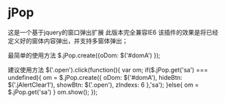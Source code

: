 jPop
====

这是一个基于jquery的窗口弹出扩展
此版本完全兼容IE6
该插件的效果是将已经定义好的窗体内容弹出，并支持多窗体弹出；


最简单的使用方法
$.jPop.create({oDom: $('#domA')	});

建议使用方法
$('.open').click(function(){
	var om;
	if($.jPop.get('sa') === undefined){
		om = $.jPop.create({
			oDom: $('#domA'),
			hideBtn: $('.jAlertClear1'),
			showBtn: $('.open'),
			zIndexs: 6 
		},'sa');
	}else{
		om = $.jPop.get('sa')
	}
	om.show();
});